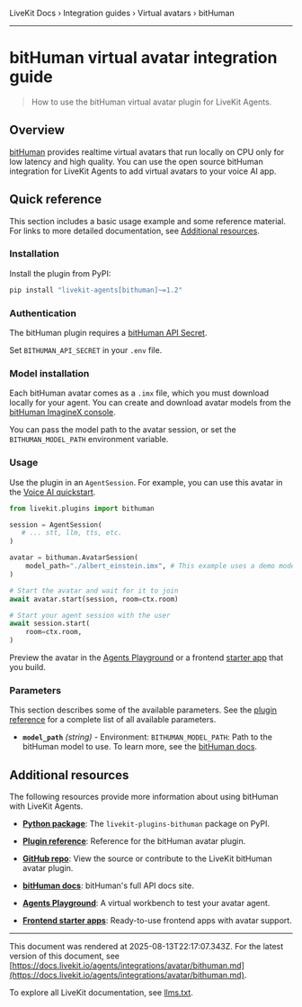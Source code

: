 LiveKit Docs › Integration guides › Virtual avatars › bitHuman

---

# bitHuman virtual avatar integration guide

> How to use the bitHuman virtual avatar plugin for LiveKit Agents.

## Overview

[bitHuman](https://www.bithuman.ai/) provides realtime virtual avatars that run locally on CPU only for low latency and high quality. You can use the open source bitHuman integration for LiveKit Agents to add virtual avatars to your voice AI app.

## Quick reference

This section includes a basic usage example and some reference material. For links to more detailed documentation, see [Additional resources](#additional-resources).

### Installation

Install the plugin from PyPI:

```bash
pip install "livekit-agents[bithuman]~=1.2"

```

### Authentication

The bitHuman plugin requires a [bitHuman API Secret](https://imaginex.bithuman.ai/#api).

Set `BITHUMAN_API_SECRET` in your `.env` file.

### Model installation

Each bitHuman avatar comes as a `.imx` file, which you must download locally for your agent. You can create and download avatar models from the [bitHuman ImagineX console](https://imaginex.bithuman.ai).

You can pass the model path to the avatar session, or set the `BITHUMAN_MODEL_PATH` environment variable.

### Usage

Use the plugin in an `AgentSession`. For example, you can use this avatar in the [Voice AI quickstart](https://docs.livekit.io/agents/start/voice-ai.md).

```python
from livekit.plugins import bithuman

session = AgentSession(
   # ... stt, llm, tts, etc.
)

avatar = bithuman.AvatarSession(
    model_path="./albert_einstein.imx", # This example uses a demo model installed in the current directory
)

# Start the avatar and wait for it to join
await avatar.start(session, room=ctx.room)

# Start your agent session with the user
await session.start(
    room=ctx.room,
)

```

Preview the avatar in the [Agents Playground](https://docs.livekit.io/agents/start/playground.md) or a frontend [starter app](https://docs.livekit.io/agents/start/frontend.md#starter-apps) that you build.

### Parameters

This section describes some of the available parameters. See the [plugin reference](https://docs.livekit.io/reference/python/v1/livekit/plugins/bithuman/index.html.md#livekit.plugins.bithuman.AvatarSession) for a complete list of all available parameters.

- **`model_path`** _(string)_ - Environment: `BITHUMAN_MODEL_PATH`: Path to the bitHuman model to use. To learn more, see the [bitHuman docs](https://sdk.docs.bithuman.ai/#/getting-started/overview?id=quick-setup).

## Additional resources

The following resources provide more information about using bitHuman with LiveKit Agents.

- **[Python package](https://pypi.org/project/livekit-plugins-bithuman/)**: The `livekit-plugins-bithuman` package on PyPI.

- **[Plugin reference](https://docs.livekit.io/reference/python/v1/livekit/plugins/bithuman.html.md)**: Reference for the bitHuman avatar plugin.

- **[GitHub repo](https://github.com/livekit/agents/tree/main/livekit-plugins/livekit-plugins-bithuman)**: View the source or contribute to the LiveKit bitHuman avatar plugin.

- **[bitHuman docs](https://sdk.docs.bithuman.ai)**: bitHuman's full API docs site.

- **[Agents Playground](https://docs.livekit.io/agents/start/playground.md)**: A virtual workbench to test your avatar agent.

- **[Frontend starter apps](https://docs.livekit.io/agents/start/frontend.md#starter-apps)**: Ready-to-use frontend apps with avatar support.

---

This document was rendered at 2025-08-13T22:17:07.343Z.
For the latest version of this document, see [https://docs.livekit.io/agents/integrations/avatar/bithuman.md](https://docs.livekit.io/agents/integrations/avatar/bithuman.md).

To explore all LiveKit documentation, see [llms.txt](https://docs.livekit.io/llms.txt).